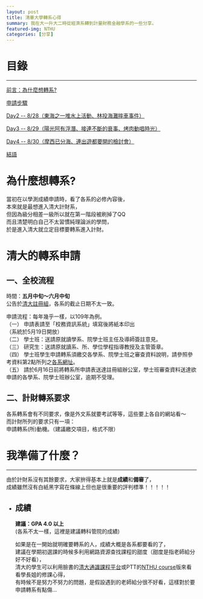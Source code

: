 ```yaml
---
layout: post
title: 清華大學轉系心得
summary: 我在大一升大二時從經濟系轉到計量財務金融學系的一些分享。
featured-img: NTHU
categories: [分享]
---
```


# 目錄

***

[前言：為什麼想轉系?](#前言)

[申請步驟](#Day1(8/27))

[Day2 -- 8/28（東海之一堆水上活動、林投海灘摔車事件）](#Day2(8/28))

[Day3 -- 8/29（陽光阿有浮潛、接連不斷的衰事、烤肉動唱時光）](#Day3(8/29))

[Day4 -- 8/30（摩西已分海、連出遊都要開的檢討會）](#Day4(8/30))

[結語](#結語)

# 為什麼想轉系?

當初在以學測成績申請時，看了各系的必修內容後，<br>
本來就是最想進入清大計財系，<br>
但因為級分相差一級所以就在第一階段被刷掉了QQ<br>
而且清楚明白自己不太習慣純理論派的學問，<br>
於是進入清大就立定目標要轉系進入計財。<br>

# 清大的轉系申請

## 一、全校流程

時間：**五月中旬～六月中旬**<br>
公告於[清大註冊組](http://registra.site.nthu.edu.tw/index.php)，各系的截止日期不太一致。<br>

申請流程：每年幾乎一樣，以109年為例。<br>
    （一） 申請表請至「校務資訊系統」填寫後將紙本印出<br>
            （系統於5月19日開放）<br>
    （二） 學士班：送請原就讀學系、院學士班主任及導師簽註意見。<br>
    （三） 研究生：送請原就讀系、所、學位學程指導教授及主管簽章。<br>
    （四） 學士班學生申請轉系須繳交各學系、院學士班之審查資料說明，請參照參考資料第2點所列之[各系網址](http://registra.site.nthu.edu.tw/p/404-1211-135670.php?Lang=zh-tw)。<br>
    （五） 請於6月16日前將轉系所申請表送達註冊組辦公室，學士班審查資料送達欲申請的各學系、院學士班辦公室，逾期不受理。<br>

## 二、計財轉系要求

各系轉系會有不同要求，像是外文系就要考試等等，這些要上各自的網站看～<br>
而計財所列的要求只有一項：<br>
    申請轉系(所)動機。（建議繳交項目，格式不限）<br>

# 我準備了什麼？

***

由於計財系沒有其餘要求，大家拚得基本上就是**成績**和**備審**了，<br>
成績雖然沒有白紙黑字寫在條線上但也是很重要的評判標準！！！！！<br>

- ## 成績
    **建議：GPA 4.0 以上**<br>
    (各系不太一樣，這裡是建議轉科管院的成績)

    如果是在一開始就明確要轉系的人，成績大概是各系都要看的了，<br>
    建議在學期初選課的時候多利用網路資源查找課程的甜度（甜度是指老師給分好不好看），<br>
    清大的學生可以利用臉書的[清大通識課程平台](https://www.facebook.com/NTHUGe/)或PTT的[NTHU course](https://pttweb.tw/nthu_course/)版來看看學長姐的修課心得，<br>
    有時候不是努力不努力的問題，是假設遇到的老師給分很不好看，這樣對於要申請轉系有點傷...<br>
